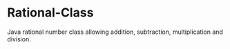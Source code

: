 # Rational-Class
Java rational number class allowing addition, subtraction, multiplication and division.
